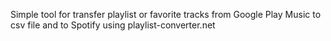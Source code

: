 Simple tool for transfer playlist or favorite tracks from Google Play Music to csv file and to Spotify using playlist-converter.net